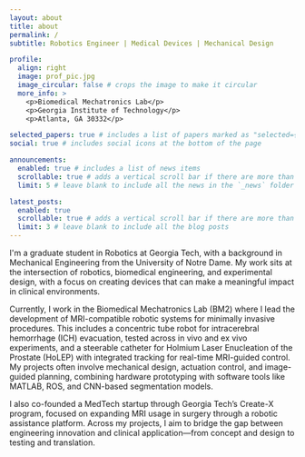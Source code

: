```yaml
---
layout: about
title: about
permalink: /
subtitle: Robotics Engineer | Medical Devices | Mechanical Design

profile:
  align: right
  image: prof_pic.jpg
  image_circular: false # crops the image to make it circular
  more_info: >
    <p>Biomedical Mechatronics Lab</p>
    <p>Georgia Institute of Technology</p>
    <p>Atlanta, GA 30332</p>

selected_papers: true # includes a list of papers marked as "selected={true}"
social: true # includes social icons at the bottom of the page

announcements:
  enabled: true # includes a list of news items
  scrollable: true # adds a vertical scroll bar if there are more than 3 news items
  limit: 5 # leave blank to include all the news in the `_news` folder

latest_posts:
  enabled: true
  scrollable: true # adds a vertical scroll bar if there are more than 3 new posts items
  limit: 3 # leave blank to include all the blog posts
---
```


I'm a graduate student in Robotics at Georgia Tech, with a background in Mechanical Engineering from the University of Notre Dame. My work sits at the intersection of robotics, biomedical engineering, and experimental design, with a focus on creating devices that can make a meaningful impact in clinical environments.

Currently, I work in the Biomedical Mechatronics Lab (BM2) where I lead the development of MRI-compatible robotic systems for minimally invasive procedures. This includes a concentric tube robot for intracerebral hemorrhage (ICH) evacuation, tested across in vivo and ex vivo experiments, and a steerable catheter for Holmium Laser Enucleation of the Prostate (HoLEP) with integrated tracking for real-time MRI-guided control. My projects often involve mechanical design, actuation control, and image-guided planning, combining hardware prototyping with software tools like MATLAB, ROS, and CNN-based segmentation models.

I also co-founded a MedTech startup through Georgia Tech’s Create-X program, focused on expanding MRI usage in surgery through a robotic assistance platform. Across my projects, I aim to bridge the gap between engineering innovation and clinical application—from concept and design to testing and translation.
